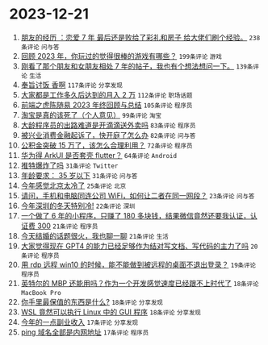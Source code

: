 # 2023-12-21

1. [朋友的经历 ：恋爱 7 年 最后还是败给了彩礼和房子 给大佬们刷个经验。](https://www.v2ex.com/t/1002141) `238条评论` `问与答`
1. [回顾 2023 年，你玩过的觉得很棒的游戏有哪些？](https://www.v2ex.com/t/1002140) `199条评论` `游戏`
1. [刚看了那个朋友和女朋友相处 7 年的帖子，我也有个想法想问一下。](https://www.v2ex.com/t/1002199) `139条评论` `生活`
1. [奉旨讨饭 香啊](https://www.v2ex.com/t/1002169) `117条评论` `分享发现`
1. [大家都是工作多久后达到的月入 2 万](https://www.v2ex.com/t/1002248) `112条评论` `职场话题`
1. [前端之虎陈随易 2023 年终回顾与总结](https://www.v2ex.com/t/1002274) `105条评论` `程序员`
1. [淘宝是真的该死了（个人意见）](https://www.v2ex.com/t/1002138) `99条评论` `淘宝`
1. [大龄程序员的出路难道是开滴滴送外卖吗](https://www.v2ex.com/t/1002227) `83条评论` `程序员`
1. [被兴业消费金融起诉了，快开庭了怎么办](https://www.v2ex.com/t/1002176) `82条评论` `问与答`
1. [公积金突破 15 万了，该怎么合理利用？](https://www.v2ex.com/t/1002139) `72条评论` `程序员`
1. [华为得 ArkUI 是否套壳 flutter？](https://www.v2ex.com/t/1002165) `64条评论` `Android`
1. [推特爆炸了吗](https://www.v2ex.com/t/1002245) `31条评论` `Twitter`
1. [年龄要求： 35 岁以下](https://www.v2ex.com/t/1002166) `31条评论` `问与答`
1. [今年感觉北京太冷了](https://www.v2ex.com/t/1002158) `25条评论` `北京`
1. [请问，手机和电脑同连公司 WiFi，如何让二者在同一网段？](https://www.v2ex.com/t/1002345) `23条评论` `问与答`
1. [今年深圳的冬天特别冷!](https://www.v2ex.com/t/1002163) `22条评论` `深圳`
1. [一个做了 6 年的小程序，只赚了 180 多块钱，结果微信竟然还要我认证，认证费 300](https://www.v2ex.com/t/1002311) `21条评论` `程序员`
1. [今天结婚的话题很火，我也聊一聊](https://www.v2ex.com/t/1002262) `21条评论` `生活`
1. [大家觉得现在 GPT4 的能力已经足够作为结对写文档、写代码的主力了吗](https://www.v2ex.com/t/1002346) `20条评论` `程序员`
1. [用 rdp 远程 win10 的时候，能不能做到被远程的桌面不退出登录？](https://www.v2ex.com/t/1002409) `19条评论` `程序员`
1. [英特尔的 MBP 还能用吗？作为一个开发感觉速度已经跟不上时代了](https://www.v2ex.com/t/1002361) `18条评论` `MacBook Pro`
1. [你手里最保值的东西是什么?](https://www.v2ex.com/t/1002197) `18条评论` `分享发现`
1. [WSL 竟然可以执行 Linux 中的 GUI 程序](https://www.v2ex.com/t/1002178) `18条评论` `分享发现`
1. [今年的一点副业收入](https://www.v2ex.com/t/1002332) `17条评论` `分享发现`
1. [ping 域名全部是内网地址](https://www.v2ex.com/t/1002157) `17条评论` `程序员`
